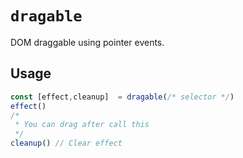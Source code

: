 # `dragable`

DOM draggable using pointer events.

## Usage

```javascript
const [effect,cleanup]  = dragable(/* selector */)
effect()
/*
 * You can drag after call this
 */
cleanup() // Clear effect
```
